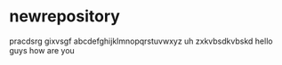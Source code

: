 # newrepository
pracdsrg
gixvsgf
abcdefghijklmnopqrstuvwxyz
uh zxkvbsdkvbskd hello  guys how are you
